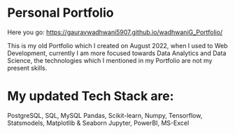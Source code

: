 # Personal Portfolio

Here you go:
https://gauravwadhwani5907.github.io/wadhwaniG_Portfolio/

This is my old Portfolio which I created on August 2022, when I used to Web Development, currently I am more focused towards Data Analytics and Data Science, the technologies which I mentioned in my Portfolio are not my present skills.
# My updated Tech Stack are:
PostgreSQL, SQL, MySQL
Pandas, Scikit-learn, Numpy,
Tensorflow, Statsmodels, Matplotlib & Seaborn
Jupyter, PowerBI, MS-Excel




